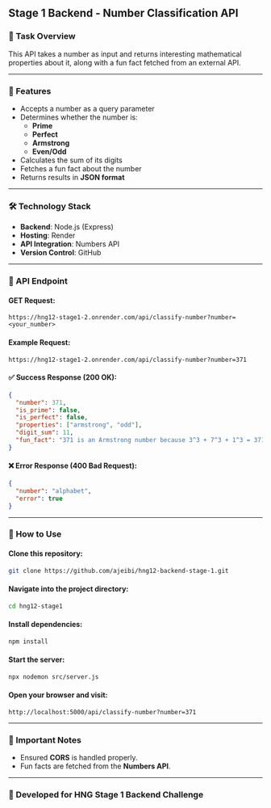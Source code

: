 ## Stage 1 Backend - Number Classification API

### 📌 Task Overview

This API takes a number as input and returns interesting mathematical properties about it, along with a fun fact fetched from an external API.

---

### 🚀 Features

- Accepts a number as a query parameter
- Determines whether the number is:
  - **Prime**
  - **Perfect**
  - **Armstrong**
  - **Even/Odd**
- Calculates the sum of its digits
- Fetches a fun fact about the number
- Returns results in **JSON format**

---

### 🛠️ Technology Stack

- **Backend**: Node.js (Express)
- **Hosting**: Render
- **API Integration**: Numbers API
- **Version Control**: GitHub

---

### 📡 API Endpoint

#### GET Request:

```plaintext
https://hng12-stage1-2.onrender.com/api/classify-number?number=<your_number>
```

#### Example Request:

```plaintext
https://hng12-stage1-2.onrender.com/api/classify-number?number=371
```

#### ✅ Success Response (200 OK):

```json
{
  "number": 371,
  "is_prime": false,
  "is_perfect": false,
  "properties": ["armstrong", "odd"],
  "digit_sum": 11,
  "fun_fact": "371 is an Armstrong number because 3^3 + 7^3 + 1^3 = 371"
}
```

#### ❌ Error Response (400 Bad Request):

```json
{
  "number": "alphabet",
  "error": true
}
```

---

### 📖 How to Use

#### Clone this repository:

```sh
git clone https://github.com/ajeibi/hng12-backend-stage-1.git
```

#### Navigate into the project directory:

```sh
cd hng12-stage1
```

#### Install dependencies:

```sh
npm install
```

#### Start the server:

```sh
npx nodemon src/server.js
```

#### Open your browser and visit:

```plaintext
http://localhost:5000/api/classify-number?number=371
```

---

### 📌 Important Notes

- Ensured **CORS** is handled properly.
- Fun facts are fetched from the **Numbers API**.

---

### 🎯 Developed for HNG Stage 1 Backend Challenge
